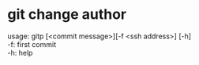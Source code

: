 # git change author
usage: gitp [\<commit message\>][-f \<ssh address\>] [-h]  
	-f: first commit  
	-h: help  
